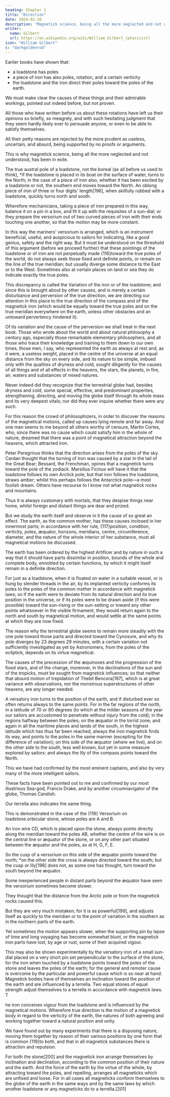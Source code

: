 ```yaml
---
heading: Chapter 1
title: "Direction"
date: 2024-02-20
description: "Magnetick science, being all the more neglected and not understood, has been in exile"
writer:
  name: Gilbert
  url: https://en.wikipedia.org/wiki/William_Gilbert_(physicist)
icon: "William Gilbert"
c: "darkgoldenrod"
---
```



Earlier books have shown that:
- a loadstone has poles
- a piece of iron has also poles, rotation, and a certain verticity
- the loadstone and the iron direct their poles toward the poles of the earth. 

We must make clear the causes of these things and their admirable workings, pointed out indeed before, but not proven. 

All those who have written before us about these rotations have left us their opinions so briefly, so meagrely, and with such hesitating judgment that they seem hardly likely ever to persuade anyone, or even to be able to satisfy themselves.

All their petty reasons are rejected by the more prudent as useless, uncertain, and absurd, being supported by no proofs or arguments. 

This is why magnetick science, being all the more neglected and not understood, has been in exile. 

The true austral pole of a loadstone, not the boreal (as all before us used to think), *if the loadstone is placed in its boat on the surface of water, turns to the North; in the case of a piece of iron also, whether it has been excited by a loadstone or not, the southern end moves toward the North. An oblong piece of iron of three or four digits' length[196], when skilfully rubbed with a loadstone, quickly turns north and south. 

Wherefore mechanicians, taking a piece of iron prepared in this way, balance it on a pin in a box, and fit it up with the requisites of a sun-dial; or they prepare the versorium out of two curved pieces of iron with their ends touching one another, so that the motion may be more constant. 

In this way the mariners' versorium is arranged, which is an instrument beneficial, useful, and auspicious to sailors for indicating, like a good genius, safety and the right way. But it must be understood on the threshold of this argument (before we proceed further) that these pointings of the loadstone or of iron are not perpetually made {116}toward the true poles of the world, do not always seek those fixed and definite points, or remain on the line of the true meridian; but usually diverge some distance to the East or to the West. Sometimes also at certain places on land or sea they do indicate exactly the true poles.

 This discrepancy is called the Variation of the iron or of the loadstone; and since this is brought about by other causes, and is merely a certain disturbance and perversion of the true direction, we are directing our attention in this place to the true direction of the compass and of the magnetick iron (which would be equally toward the true poles and on the true meridian everywhere on the earth, unless other obstacles and an untoward pervertency hindered it). 

 Of its variation and the cause of the perversion we shall treat in the next book. Those who wrote about the world and about natural philosophy a century ago, especially those remarkable elementary philosophers, and all those who trace their knowledge and training to them down to our own times, those men, I say, who represented the earth as always at rest and, as it were, a useless weight, placed in the centre of the universe at an equal distance from the sky on every side, and its nature to be simple, imbued only with the qualities of dryness and cold, sought diligently for the causes of all things and of all effects in the heavens, the stars, the planets, in fire, air, waters and substances of mixed natures. 

 Never indeed did they recognize that the terrestrial globe had, besides dryness and cold, some special, effective, and predominant properties, strengthening, directing, and moving the globe itself through its whole mass and its very deepest vitals; nor did they ever inquire whether there were any such. 

 For this reason the crowd of philosophizers, in order to discover the reasons of the magnetical motions, called up causes lying remote and far away. And one man seems to me beyond all others worthy of censure, Martin Cortes, who, since there was no cause which could satisfy him in the whole of nature, dreamed that there was a point of magnetical attraction beyond the heavens, which attracted iron. 

 Peter Peregrinus thinks that the direction arises from the poles of the sky. Cardan thought that the turning of iron was caused by a star in the tail of the Great Bear; Bessard, the Frenchman, opines that a magnetick turns toward the pole of the zodiack. Marsilius Ficinus will have it that the loadstone follows its own Arctick pole; but that iron follows the loadstone, straws amber; whilst this perhaps follows the Antarctick pole—a most foolish dream. Others have recourse to I know not what magnetick rocks and mountains. 

 Thus it is always customary with mortals, that they despise things near home, whilst foreign and distant things are dear and prized. 

 But we study the earth itself and observe in it the cause of so great an effect. The earth, as the common mother, has these causes inclosed in her innermost parts; in accordance with her rule, {117}position, condition, verticity, poles, æquator, horizons, meridians, centre, circumference, diameter, and the nature of the whole interior of her substance, must all magnetical motions be discussed. 

 The earth has been ordered by the highest Artificer and by nature in such a way that it should have parts dissimilar in position, bounds of the whole and complete body, ennobled by certain functions, by which it might itself remain in a definite direction. 

 For just as a loadstone, when it is floated on water in a suitable vessel, or is hung by slender threads in the air, by its implanted verticity conforms its poles to the poles of the common mother in accordance with magnetick laws; so if the earth were to deviate from its natural direction and its true position in the universe, or if its poles were to be drawn aside (if this were possible) toward the sun-rising or the sun-setting or toward any other points whatsoever in the visible firmament, they would return again to the north and south by magnetical motion, and would settle at the same points at which they are now fixed. 

 The reason why the terrestrial globe seems to remain more steadily with the one pole toward those parts and directed toward the Cynosure, and why its pole diverges by 23 degrees 29 minutes, with a certain variation not sufficiently investigated as yet by Astronomers, from the poles of the ecliptick, depends on its virtue magnetical. 

 The causes of the precession of the æquinoxes and the progression of the fixed stars, and of the change, moreover, in the declinations of the sun and of the tropicks, must be sought from magnetick influences; so that neither that absurd motion of trepidation of Thebit Bencora[197], which is at great variance with observations, nor the monstrous superstructures of other heavens, are any longer needed. 

 A versatory iron turns to the position of the earth, and if disturbed ever so often returns always to the same points. For in the far regions of the north, in a latitude of 70 or 80 degrees (to which at the milder seasons of the year our sailors are accustomed to penetrate without injury from the cold); in the regions halfway between the poles; on the æquator in the torrid zone; and again in all the maritime places and lands of the south, in the highest latitude which has thus far been reached, always the iron magnetick finds its way, and points to the poles in the same manner (excepting for the difference of variation); on this side of the æquator (where we live), and on the other side to the south, less well known, but yet in some measure explored by sailors: and always the lily of the compass points toward the North. 

 This we have had confirmed by the most eminent captains, and also by very many of the more intelligent sailors. 

 These facts have been pointed out to me and confirmed by our most illustrious Sea-god, Francis Drake, and by another circumnavigator of the globe, Thomas Candish.

 Our terrella also indicates the same thing. 

 This is demonstrated in the case of the {118} Versorium on loadstone.orbicular stone, whose poles are A and B.

 An iron wire CD, which is placed upon the stone, always points directly along the meridian toward the poles AB, whether the centre of the wire is on the central line or æquator of the stone, or on any other part situated between the æquator and the poles, as at H, G, F, E. 

 So the cusp of a versorium on this side of the æquator points toward the north; *on the other side the cross is always directed toward the south; but the cusp or lily[198] does not, as some one has thought, turn toward the south beyond the æquator. 

 Some inexperienced people in distant parts beyond the æquator have seen the versorium sometimes become slower. 

They thought that the distance from the Arctic pole or from the magnetick rocks caused this. 

But they are very much mistaken; for it is as powerful[199], and adjusts itself as quickly to the meridian or to the point of variation in the southern as in the northern parts of the earth. 

Yet sometimes the motion appears slower, when the supporting pin by lapse of time and long voyaging has become somewhat blunt, or the magnetick iron parts have lost, by age or rust, some of their acquired vigour. 

This may also be shown experimentally by the versatory iron of a small sun-dial placed on a very short pin set perpendicular to the surface of the stone, for the iron when touched by a loadstone points toward the poles of the stone and leaves the poles of the earth; for the general and remoter cause is overcome by the particular and powerful cause which is so near at hand. Magnetick bodies have of themselves an inclination toward the position of the earth and are influenced by a terrella. Two equal stones of equal strength adjust themselves to a terrella in accordance with magnetick laws. T

he iron conceives vigour from the loadstone and is influenced by the magnetical motions. Wherefore true direction is the motion of a magnetick body in regard to the verticity of the earth, the natures of both agreeing and working together toward a natural position and unity. 

We have found out by many experiments that there is a disposing nature, moving them together by reason of their various positions by one form that is common {119}to both, and that in all magnetick substances there is attraction and repulsion. 

For both the stone[200] and the magnetick iron arrange themselves by inclination and declination, according to the common position of their nature and the earth. And the force of the earth by the virtue of the whole, by attracting toward the poles, and repelling, arranges all magneticks which are unfixed and loose. For in all cases all magneticks conform themselves to the globe of the earth in the same ways and by the same laws by which another loadstone or any magneticks do to a terrella.[201]